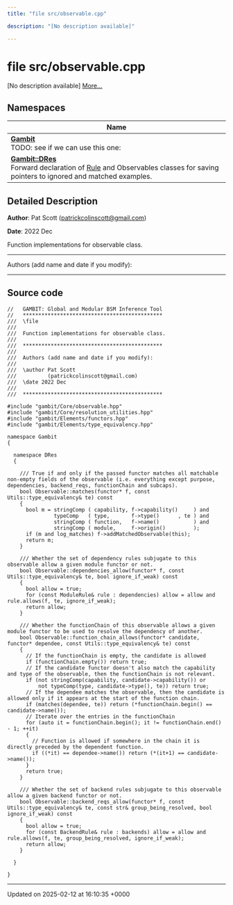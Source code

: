```yaml
---
title: "file src/observable.cpp"

description: "[No description available]"

---
```


# file src/observable.cpp

[No description available] [More...](#detailed-description)

## Namespaces

| Name           |
| -------------- |
| **[Gambit](/documentation/code/namespaces/namespacegambit/)** <br>TODO: see if we can use this one:  |
| **[Gambit::DRes](/documentation/code/namespaces/namespacegambit_1_1dres/)** <br>Forward declaration of [Rule]() and Observables classes for saving pointers to ignored and matched examples.  |

## Detailed Description


**Author**: Pat Scott ([patrickcolinscott@gmail.com](mailto:patrickcolinscott@gmail.com)) 

**Date**: 2022 Dec

Function implementations for observable class.



------------------

Authors (add name and date if you modify):



------------------




## Source code

```
//   GAMBIT: Global and Modular BSM Inference Tool
//   *********************************************
///  \file
///
///  Function implementations for observable class.
///
///  *********************************************
///
///  Authors (add name and date if you modify):
///
///  \author Pat Scott
///          (patrickcolinscott@gmail.com)
///  \date 2022 Dec
///
///  *********************************************

#include "gambit/Core/observable.hpp"
#include "gambit/Core/resolution_utilities.hpp"
#include "gambit/Elements/functors.hpp"
#include "gambit/Elements/type_equivalency.hpp"

namespace Gambit
{

  namespace DRes
  {

    /// True if and only if the passed functor matches all matchable non-empty fields of the observable (i.e. everything except purpose, dependencies, backend_reqs, functionChain and subcaps).
    bool Observable::matches(functor* f, const Utils::type_equivalency& te) const
    {
      bool m = stringComp ( capability, f->capability()     ) and
               typeComp   ( type,       f->type()      , te ) and
               stringComp ( function,   f->name()           ) and
               stringComp ( module,     f->origin()         );
      if (m and log_matches) f->addMatchedObservable(this);
      return m;
    }

    /// Whether the set of dependency rules subjugate to this observable allow a given module functor or not. 
    bool Observable::dependencies_allow(functor* f, const Utils::type_equivalency& te, bool ignore_if_weak) const
    {
      bool allow = true;
      for (const ModuleRule& rule : dependencies) allow = allow and rule.allows(f, te, ignore_if_weak);
      return allow;      
    }

    /// Whether the functionChain of this observable allows a given module functor to be used to resolve the dependency of another. 
    bool Observable::function_chain_allows(functor* candidate, functor* dependee, const Utils::type_equivalency& te) const
    {
      // If the functionChain is empty, the candidate is allowed
      if (functionChain.empty()) return true;
      // If the candidate functor doesn't also match the capability and type of the observable, then the functionChain is not relevant.
      if (not stringComp(capability, candidate->capability()) or 
          not typeComp(type, candidate->type(), te)) return true;
      // If the dependee matches the observable, then the candidate is allowed only if it appears at the start of the function chain.
      if (matches(dependee, te)) return (*functionChain.begin() == candidate->name());
      // Iterate over the entries in the functionChain
      for (auto it = functionChain.begin(); it != functionChain.end() - 1; ++it)
      {
        // Function is allowed if somewhere in the chain it is directly preceded by the dependent function.
        if ((*it) == dependee->name()) return (*(it+1) == candidate->name());
      }
      return true;
    }

    /// Whether the set of backend rules subjugate to this observable allow a given backend functor or not. 
    bool Observable::backend_reqs_allow(functor* f, const Utils::type_equivalency& te, const str& group_being_resolved, bool ignore_if_weak) const
    {
      bool allow = true;
      for (const BackendRule& rule : backends) allow = allow and rule.allows(f, te, group_being_resolved, ignore_if_weak);
      return allow;      
    }

  }

}
```


-------------------------------

Updated on 2025-02-12 at 16:10:35 +0000

